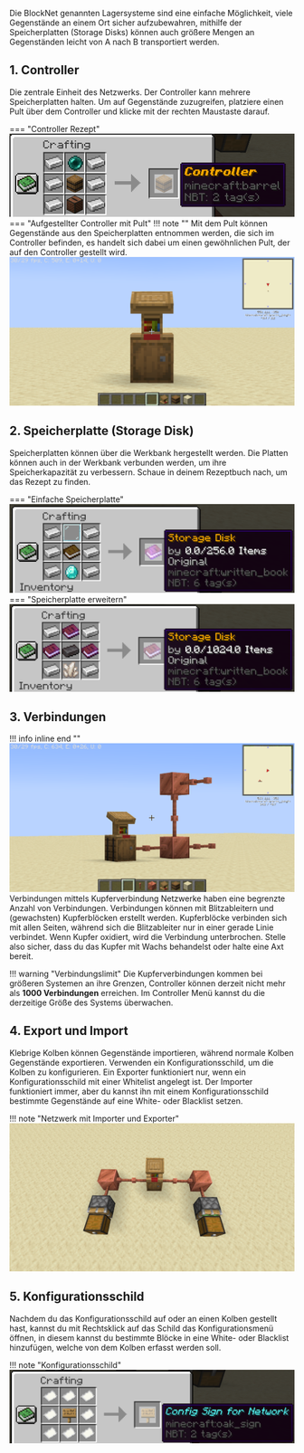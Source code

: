 Die BlockNet genannten Lagersysteme sind eine einfache Möglichkeit, viele Gegenstände an einem Ort sicher aufzubewahren, mithilfe der Speicherplatten (Storage Disks) können auch größere Mengen an Gegenständen leicht von A nach B transportiert werden.

## 1. Controller
Die zentrale Einheit des Netzwerks. Der Controller kann mehrere Speicherplatten halten.
Um auf Gegenstände zuzugreifen, platziere einen Pult über dem Controller und klicke mit der rechten Maustaste darauf.

=== "Controller Rezept"
    ![Controller_Rezept](../assets/images/blockNet/Controller.png)
=== "Aufgestellter Controller mit Pult"
    !!! note ""
        Mit dem Pult können Gegenstände aus den Speicherplatten entnommen werden, die sich im Controller befinden, es handelt sich dabei um einen gewöhnlichen Pult, der auf den Controller gestellt wird.
    ![Basic_Controller](../assets/images/blockNet/Basic_Controller.png)

## 2. Speicherplatte (Storage Disk)
Speicherplatten können über die Werkbank hergestellt werden.
Die Platten können auch in der Werkbank verbunden werden, um ihre Speicherkapazität zu verbessern.
Schaue in deinem Rezeptbuch nach, um das Rezept zu finden.
    
=== "Einfache Speicherplatte"
    ![Basic_Controller](../assets/images/blockNet/Disk_Base.png)
=== "Speicherplatte erweitern"
    ![Basic_Controller](../assets/images/blockNet/Disk_Upgrade.png)
    
## 3. Verbindungen
!!! info inline end ""
    ![Basic_Controller](../assets/images/blockNet/Basic_Net_Structure.png)
    Verbindungen mittels Kupferverbindung
Netzwerke haben eine begrenzte Anzahl von Verbindungen.
Verbindungen können mit Blitzableitern und (gewachsten) Kupferblöcken erstellt werden. Kupferblöcke verbinden sich mit allen Seiten, während sich die Blitzableiter nur in einer gerade Linie verbindet. Wenn Kupfer oxidiert, wird die Verbindung unterbrochen. Stelle also sicher, dass du das Kupfer mit Wachs behandelst oder halte eine Axt bereit. 

!!! warning "Verbindungslimit"
    Die Kupferverbindungen kommen bei größeren Systemen an ihre Grenzen, Controller können derzeit nicht mehr als **1000 Verbindungen** erreichen. Im Controller Menü kannst du die derzeitige Größe des Systems überwachen.

## 4. Export und Import
Klebrige Kolben können Gegenstände importieren, während normale Kolben Gegenstände exportieren. Verwenden ein Konfigurationsschild, um die Kolben zu konfigurieren. Ein Exporter funktioniert nur, wenn ein Konfigurationsschild mit einer Whitelist angelegt ist. Der Importer funktioniert immer, aber du kannst ihn mit einem Konfigurationsschild bestimmte Gegenstände auf eine White- oder Blacklist setzen.

!!! note "Netzwerk mit Importer und Exporter"
    ![Importer und Exporter](../assets/images/blockNet/Network_with_ImExporter.png)

## 5. Konfigurationsschild
Nachdem du das Konfigurationsschild auf oder an einen Kolben gestellt hast, kannst du mit Rechtsklick auf das Schild das Konfigurationsmenü öffnen, in diesem kannst du bestimmte Blöcke in eine White- oder Blacklist hinzufügen, welche von dem Kolben erfasst werden soll.

!!! note "Konfigurationsschild"
    ![Basic_Controller](../assets/images/blockNet/Config_Sign.png)
